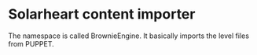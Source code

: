 # Solarheart content importer
The namespace is called BrownieEngine. It basically imports the level files from PUPPET.
